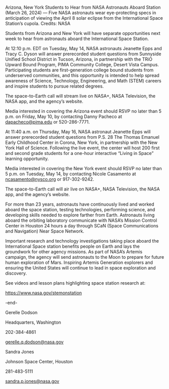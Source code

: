 Arizona, New York Students to Hear from NASA Astronauts Aboard Station 
 (March 26, 2024) — Five NASA astronauts wear eye-protecting specs in anticipation of viewing the April 8 solar eclipse from the International Space Station’s cupola. Credits: NASA

Students from Arizona and New York will have separate opportunities next week to hear from astronauts aboard the International Space Station.

At 12:10 p.m. EDT on Tuesday, May 14, NASA astronauts Jeanette Epps and Tracy C. Dyson will answer prerecorded student questions from Sunnyside Unified School District in Tucson, Arizona, in partnership with the TRiO Upward Bound Program, PIMA Community College, Desert Vista Campus. Participating students are first-generation college bound students from underserved communities, and this opportunity is intended to help spread awareness of Science, Technology, Engineering, and Math (STEM) careers and inspire students to pursue related degrees.

The space-to-Earth call will stream live on NASA+, NASA Television, the NASA app, and the agency’s website.

Media interested in covering the Arizona event should RSVP no later than 5 p.m. on Friday, May 10, by contacting Danny Pacheco at dapacheco@pima.edu or 520-286-7771.

At 11:40 a.m. on Thursday, May 16, NASA astronaut Jeanette Epps will answer prerecorded student questions from P.S. 28 The Thomas Emanuel Early Childhood Center in Corona, New York, in partnership with the New York Hall of Science. Following the live event, the center will host 200 first and second grade students for a one-hour interactive “Living in Space” learning opportunity.

Media interested in covering the New York event should RSVP no later than 5 p.m. on Tuesday, May 14, by contacting Nicole Casamento at ncasamento@nysco.org or 917-302-9242.

The space-to-Earth call will air live on NASA+, NASA Television, the NASA app, and the agency’s website.

For more than 23 years, astronauts have continuously lived and worked aboard the space station, testing technologies, performing science, and developing skills needed to explore farther from Earth. Astronauts living aboard the orbiting laboratory communicate with NASA’s Mission Control Center in Houston 24 hours a day through SCaN (Space Communications and Navigation) Near Space Network.

Important research and technology investigations taking place aboard the International Space station benefits people on Earth and lays the groundwork for other agency missions. As part of NASA’s Artemis campaign, the agency will send astronauts to the Moon to prepare for future human exploration of Mars. Inspiring Artemis Generation explorers and ensuring the United States will continue to lead in space exploration and discovery.

See videos and lesson plans highlighting space station research at:

https://www.nasa.gov/stemonstation

-end-

Gerelle Dodson

Headquarters, Washington

202-384-4861

gerelle.q.dodson@nasa.gov

Sandra Jones

Johnson Space Center, Houston

281-483-5111

sandra.p.jones@nasa.gov